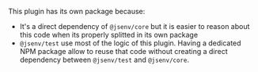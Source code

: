 This plugin has its own package because:

- It's a direct dependency of `@jsenv/core` but it is easier to reason about this code when its properly splitted in its own package
- `@jsenv/test` use most of the logic of this plugin. Having a dedicated NPM package allow to reuse that code without creating a direct dependency between `@jsenv/test` and `@jsenv/core`.
